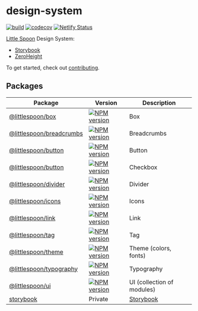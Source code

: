 # design-system

[![build](https://github.com/little-spoon-dev/design-system/actions/workflows/build.yml/badge.svg)](https://github.com/little-spoon-dev/design-system/actions/workflows/build.yml)
[![codecov](https://codecov.io/gh/little-spoon-dev/design-system/branch/main/graph/badge.svg?token=5BRD6U9NFW)](https://codecov.io/gh/little-spoon-dev/design-system)
[![Netlify Status](https://api.netlify.com/api/v1/badges/73b0e1a1-3d16-4987-a05b-cac84e07acfa/deploy-status)](https://app.netlify.com/sites/littlespoon/deploys)

[Little Spoon](https://www.littlespoon.com/) Design System:

- [Storybook](https://littlespoon.netlify.app/)
- [ZeroHeight](https://zeroheight.com/3ddd0f892/p/59ea90-little-spoon-design-system/b/3370f7)

To get started, check out [contributing](docs/CONTRIBUTING.md).

## Packages

<!-- prettier-ignore-start -->
| Package | Version | Description |
| --- | --- | --- |
| [@littlespoon/box](packages/box) | [![NPM version](https://img.shields.io/npm/v/@littlespoon/box.svg)](https://www.npmjs.com/package/@littlespoon/box) | Box |
| [@littlespoon/breadcrumbs](packages/breadcrumbs) | [![NPM version](https://img.shields.io/npm/v/@littlespoon/breadcrumbs.svg)](https://www.npmjs.com/package/@littlespoon/breadcrumbs) | Breadcrumbs |
| [@littlespoon/button](packages/button) | [![NPM version](https://img.shields.io/npm/v/@littlespoon/button.svg)](https://www.npmjs.com/package/@littlespoon/button) | Button |
| [@littlespoon/button](packages/checkbox) | [![NPM version](https://img.shields.io/npm/v/@littlespoon/checkbox.svg)](https://www.npmjs.com/package/@littlespoon/checkbox) | Checkbox |
| [@littlespoon/divider](packages/divider) | [![NPM version](https://img.shields.io/npm/v/@littlespoon/divider.svg)](https://www.npmjs.com/package/@littlespoon/divider) | Divider |
| [@littlespoon/icons](packages/icons) | [![NPM version](https://img.shields.io/npm/v/@littlespoon/icons.svg)](https://www.npmjs.com/package/@littlespoon/icons) | Icons |
| [@littlespoon/link](packages/link) | [![NPM version](https://img.shields.io/npm/v/@littlespoon/link.svg)](https://www.npmjs.com/package/@littlespoon/link) | Link |
| [@littlespoon/tag](packages/tag) | [![NPM version](https://img.shields.io/npm/v/@littlespoon/tag.svg)](https://www.npmjs.com/package/@littlespoon/tag) | Tag |
| [@littlespoon/theme](packages/theme) | [![NPM version](https://img.shields.io/npm/v/@littlespoon/theme.svg)](https://www.npmjs.com/package/@littlespoon/theme) | Theme (colors, fonts) |
| [@littlespoon/typography](packages/typography) | [![NPM version](https://img.shields.io/npm/v/@littlespoon/typography.svg)](https://www.npmjs.com/package/@littlespoon/typography) | Typography |
| [@littlespoon/ui](packages/ui) | [![NPM version](https://img.shields.io/npm/v/@littlespoon/ui.svg)](https://www.npmjs.com/package/@littlespoon/ui) | UI (collection of modules) |
| [storybook](packages/storybook) | Private | [Storybook](https://littlespoon.netlify.app/) |
<!-- prettier-ignore-end -->
